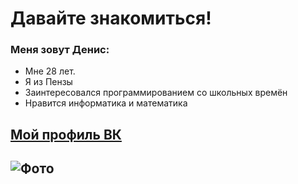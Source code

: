 # Давайте знакомиться!
### Меня зовут Денис:
- Мне 28 лет.
- Я из Пензы
- Заинтересовался программированием со школьных времён
- Нравится информатика и математика

## [Мой профиль ВК](https://vk.com/denis5895)

## ![Фото](https://sun9-6.userapi.com/impf/c854528/v854528533/c39af/Gew3B-r7zc8.jpg?size=750x1334&quality=96&sign=5c836f936f0dedcc0c5025dbff751ef5&type=album)